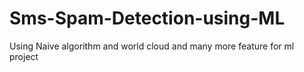 # Sms-Spam-Detection-using-ML
Using Naive algorithm and world cloud and many more feature for ml project 
